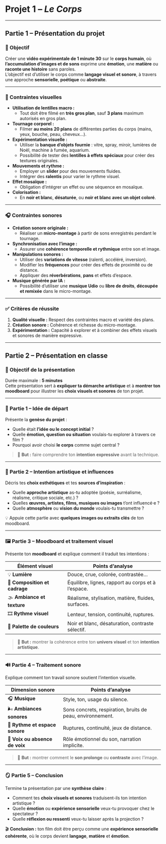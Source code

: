 # Projet 1 – *Le Corps*

---

## Partie 1 – Présentation du projet

### 🎯 Objectif
Créer une **vidéo expérimentale de 1 minute 30** sur le **corps humain**, où **l’accumulation d’images et de sons** exprime une **émotion**, une **matière** ou **raconte une histoire** sans paroles.  
L’objectif est d’utiliser le corps comme **langage visuel et sonore**, à travers une approche **sensorielle**, **poétique** ou **abstraite**.

---

### 🎥 Contraintes visuelles

- **Utilisation de lentilles macro :**
  - Tout doit être filmé en **très gros plan**, sauf **3 plans** maximum autorisés en gros plan.
- **Tournage corporel :**
  - Filmer **au moins 20 plans** de différentes parties du corps (mains, yeux, bouche, peau, cheveux…).
- **Expérimentation visuelle :**
  - Utiliser la **banque d’objets fournie** : vitre, spray, miroir, lumières de Noël, machine à fumée, aquarium.
  - Possibilité de tester des **lentilles à effets spéciaux** pour créer des textures originales.
- **Mouvements et rythme :**
  - Employer un **slider** pour des mouvements fluides.
  - Intégrer des **ralentis** pour varier le rythme visuel.
- **Effet mosaïque :**
  - Obligation d’intégrer un effet ou une séquence en mosaïque.
- **Colorisation :**
  - En **noir et blanc**, **désaturée**, ou **noir et blanc avec un objet coloré**.

---

### 🎧 Contraintes sonores

- **Création sonore originale :**
  - Réaliser un **micro-montage** à partir de sons enregistrés pendant le tournage.
- **Synchronisation avec l’image :**
  - Assurer une **cohérence temporelle et rythmique** entre son et image.
- **Manipulations sonores :**
  - Utiliser des **variations de vitesse** (ralenti, accéléré, inversion).
  - Modifier les **fréquences** pour créer des effets de proximité ou de distance.
  - Appliquer des **réverbérations**, **pans** et effets d’espace.
- **Musique générée par IA :**
  - Possibilité d’utiliser une **musique Udio** ou **libre de droits**, **découpée et remixée** dans le micro-montage.

---

### ✅ Critères de réussite

1. **Qualité visuelle :** Respect des contraintes macro et variété des plans.  
2. **Création sonore :** Cohérence et richesse du micro-montage.  
3. **Expérimentation :** Capacité à explorer et à combiner des effets visuels et sonores de manière expressive.  

---

## Partie 2 – Présentation en classe

### 🎯 Objectif de la présentation
Durée maximale : **5 minutes**  
Cette présentation sert à **expliquer ta démarche artistique** et à **montrer ton moodboard** pour illustrer les **choix visuels et sonores** de ton projet.

---

### 🧠 Partie 1 – Idée de départ
Présente la **genèse du projet** :  
- Quelle était **l’idée ou le concept initial** ?  
- Quelle **émotion, question ou situation** voulais-tu explorer à travers ce film ?  
- Pourquoi avoir choisi **le corps** comme sujet central ?  

> 🎯 **But :** faire comprendre ton **intention expressive** avant la technique.

---

### 🎨 Partie 2 – Intention artistique et influences
Décris tes **choix esthétiques** et tes **sources d’inspiration** :  
- Quelle **approche artistique** as-tu adoptée (poésie, surréalisme, réalisme, critique sociale, etc.) ?  
- Quelles **œuvres, artistes, films, musiques ou images** t’ont influencé·e ?  
- Quelle **atmosphère** ou **vision du monde** voulais-tu transmettre ?  

💡 Appuie cette partie avec **quelques images ou extraits clés** de ton moodboard.

---

### 🖼️ Partie 3 – Moodboard et traitement visuel
Présente ton **moodboard** et explique comment il traduit tes intentions :  

| Élément visuel | Points d’analyse |
|-----------------|-----------------|
| 💡 **Lumière** | Douce, crue, colorée, contrastée… |
| 🧩 **Composition et cadrage** | Équilibre, lignes, rapport au corps et à l’espace. |
| 🌫️ **Ambiance et texture** | Réalisme, stylisation, matière, fluides, surfaces. |
| 🎞️ **Rythme visuel** | Lenteur, tension, continuité, ruptures. |
| 🎨 **Palette de couleurs** | Noir et blanc, désaturation, contraste sélectif. |

> 🎯 **But :** montrer la cohérence entre ton **univers visuel** et ton **intention artistique**.

---

### 🔊 Partie 4 – Traitement sonore
Explique comment ton travail sonore soutient l’intention visuelle.  

| Dimension sonore | Points d’analyse |
|------------------|-----------------|
| 🎧 **Musique** | Style, ton, usage du silence. |
| 🌬️ **Ambiances sonores** | Sons concrets, respiration, bruits de peau, environnement. |
| 🔁 **Rythme et espace sonore** | Ruptures, continuité, jeux de distance. |
| 🎤 **Voix ou absence de voix** | Rôle émotionnel du son, narration implicite. |

> 🎯 **But :** montrer comment le **son prolonge** ou **contraste** avec l’image.

---

### 🪞 Partie 5 – Conclusion
Termine ta présentation par une **synthèse claire** :  
- Comment tes **choix visuels et sonores** traduisent-ils ton intention artistique ?  
- Quelle **émotion** ou **expérience sensorielle** veux-tu provoquer chez le spectateur ?  
- Quelle **réflexion ou ressenti** veux-tu laisser après la projection ?  

🎬 **Conclusion :** ton film doit être perçu comme une **expérience sensorielle cohérente**, où le corps devient **langage**, **matière** et **émotion**.
